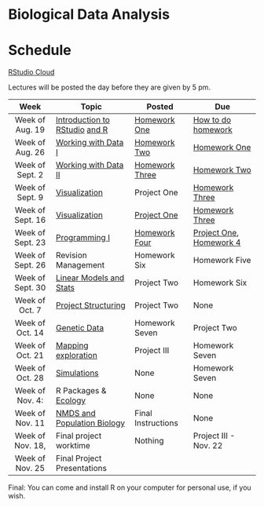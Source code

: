 # Biological Data Analysis

# Schedule

[RStudio Cloud](https://rstudio.cloud/spaces/269769/join?access_code=2DRWaVodBPHSn24odTX619RRpxmCePaGakiq8X3_)

Lectures will be posted the day before they are given by 5 pm.


| Week | Topic | Posted | Due |
|:----:|-------|--------|-----|
| Week of Aug. 19 | [Introduction to RStudio](https://biologicaldataanalysis2019.github.io/2024/articles/00_Syllabus_and_Expectations.html) [and R](https://biologicaldataanalysis2019.github.io/2024/articles/01_Getting_Started_with_R.html)| [Homework One](https://biologicaldataanalysis2019.github.io/2024/articles/homework_1.html) | [How to do homework](https://biologicaldataanalysis2019.github.io/2024/articles/homework_0.html) |
| Week of Aug. 26 |  [Working with Data I](https://biologicaldataanalysis2019.github.io/2024/articles/02_Starting_with_Data.html) | [Homework Two](https://biologicaldataanalysis2019.github.io/2024/articles/homework_2.html) | [Homework One](https://biologicaldataanalysis2019.github.io/2024/articles/homework_1.html) | 
| Week of Sept. 2 | [Working with Data II](https://biologicaldataanalysis2019.github.io/2024/articles/03_Manipulating_Data.html) | [Homework Three](https://biologicaldataanalysis2019.github.io/2024/articles/homework_3.html)  |  [Homework Two](https://biologicaldataanalysis2019.github.io/2024/articles/homework_2.html)  | 
| Week of Sept. 9 | [Visualization](https://biologicaldataanalysis2019.github.io/2024/articles/04-plotting.html) | Project One | [Homework Three](https://biologicaldataanalysis2019.github.io/2024/articles/homework_3.html)  |
| Week of Sept. 16| [Visualization](https://biologicaldataanalysis2019.github.io/2024/articles/04-plotting.html) | [Project One](https://biologicaldataanalysis2019.github.io/2024/articles/project_one.html) | [Homework Three](https://biologicaldataanalysis2019.github.io/2024/articles/homework_3.html) |
| Week of Sept. 23 | [Programming I](https://biologicaldataanalysis2019.github.io/2024/articles/05_Functions.html) | [Homework Four](https://biologicaldataanalysis2019.github.io/2024/articles/homework_4.html)  |  [Project One](https://biologicaldataanalysis2019.github.io/2024/articles/project_one.html), [Homework 4](https://biologicaldataanalysis2019.github.io/2024/articles/homework_4.html) |
| Week of Sept. 26 | Revision Management | Homework Six| Homework Five  | 
| Week of Sept. 30 |  [Linear Models and Stats ](https://biologicaldataanalysis2019.github.io/2024/articles/08_linear_models.html) | Project Two| Homework Six | 
| Week of Oct. 7 | [Project Structuring](https://biologicaldataanalysis2019.github.io/2024/articles/06_Project_Structuring.html) | Project Two | None | 
| Week of Oct. 14 | [Genetic Data](https://biologicaldataanalysis2019.github.io/2024/articles/09_Tree_of_life.html)    | Homework Seven | Project Two |
| Week of Oct. 21 | [Mapping exploration](https://biologicaldataanalysis2019.github.io/2024/articles/10_GBIF_and_Location.html) | Project III | Homework Seven |
| Week of Oct. 28 |  [Simulations](https://biologicaldataanalysis2019.github.io/2024/articles/Simulation.html)  | None | Homework Seven |
| Week of Nov. 4: | R Packages & [Ecology](https://biologicaldataanalysis2019.github.io/2024/articles/11_iNEXT.html) | None | None |  
| Week of Nov. 11  | [NMDS and Population Biology](https://biologicaldataanalysis2019.github.io/2024/articles/11_iNEXT.html) | Final Instructions | None | 
| Week of Nov. 18, | Final project worktime | Nothing | Project III - Nov. 22 | 
| Week of Nov. 25 | Final Project Presentations | | | 

Final: You can come and install R on your computer for personal use, if you wish.

